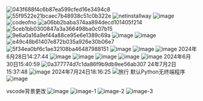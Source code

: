 ![043f688f4c6b87ea599cfed16e3494c8](https://github.com/Pfolg/CLSS_1022/assets/166471137/74f1d314-8baa-4981-8725-dae04205c577)
![55f9522e21bcaec7b48938c51c0b322e](https://github.com/Pfolg/CLSS_1022/assets/166471137/abde3514-1f0c-4fd2-9dac-e6b730d9dff0)
![netinstallway](https://github.com/Pfolg/CLSS_1022/assets/166471137/c3da76cc-6f1b-45f6-bd6e-0fa055b01d03)
![image](https://github.com/Pfolg/CLSS_1022/assets/166471137/afe09581-1368-4408-8f3e-5ad11104d82d)
![codeofno](https://github.com/Pfolg/CLSS_1022/assets/166471137/b63300a9-3408-4bb4-9a58-0054259a9e5e)
![a06bb2baba374aa894decd101405f214](https://github.com/Pfolg/CLSS_1022/assets/166471137/32a6b2c5-e01e-4bdb-8a02-85d4340066a4)
![5ceb1bb0300847a3a366498ba0c07b15](https://github.com/Pfolg/CLSS_1022/assets/166471137/e785ef15-5fb3-4e23-b0c3-d7967d121c10)
![9e6a0a16a9ef44a88ce95e6e1389c69a](https://github.com/Pfolg/CLSS_1022/assets/166471137/bf1063ed-36f8-4211-a9dd-0fc2ce249ea5)
![image](https://github.com/Pfolg/CLSS_1022/assets/166471137/53e99981-307e-438f-ac8a-2185b6157304)
![image](https://github.com/Pfolg/CLSS_1022/assets/166471137/9f0faf04-132c-4815-aaf6-72dc361d612e)
![e49c48b61407e872b035a926e30b06e7](https://github.com/Pfolg/CLSS_1022/assets/166471137/ea9f659b-05bc-4e80-a5fd-60beadae143a)
![5f34ea0bf6c1ae32108ba46487988151](https://github.com/Pfolg/CLSS_1022/assets/166471137/db323047-f93a-4c19-9421-8c9d102058d7)
![image](https://github.com/Pfolg/CLSS_1022/assets/166471137/1077f5ae-5676-4321-9b04-d0fd77be423c)
![image](https://github.com/Pfolg/CLSS_1022/assets/166471137/db9ef635-8f38-4c00-94c2-8a5853d214c4)
![image](https://github.com/Pfolg/CLSS_1022/assets/166471137/b594780a-6261-4ca4-8414-fec4078a9de1)
2024年6月28日14:27:44
![image](https://github.com/Pfolg/CLSS_1022/assets/166471137/70d85045-ee38-4b92-a4fe-ac4889b09c15)
![image](https://github.com/Pfolg/CLSS_1022/assets/166471137/ec8eded1-345d-49cd-9c6f-1bec2ff21b00)
![image](https://github.com/Pfolg/CLSS_1022/assets/166471137/a4708b6c-606f-46a7-ac2a-b0a0526e0105)
![image](https://github.com/Pfolg/CLSS_1022/assets/166471137/ba3b2dae-7b7a-4ee9-91bb-17241d9c5b24)
![image](https://github.com/Pfolg/CLSS_1022/assets/166471137/79afb9e8-bdb1-4205-8a37-790d2120b17b)
2024年6月30日15:40:59
![0a377774d7c1da86f9b9db9ee56ab307](https://github.com/Pfolg/CLSS_1022/assets/166471137/9f7d32ce-2c3b-45cd-bfe7-40b54a4da851)
24年7月2日15:37:48
![image](https://github.com/Pfolg/CLSS_1022/assets/166471137/22786ffa-1c7e-49d6-9340-06d4dcb7df7c)
2024年7月24日18:16:25
![旅行](https://github.com/user-attachments/assets/06cd01a6-f597-4411-bf32-d1a3a5f21a6b)
默认Python无终端程序
![image](https://github.com/user-attachments/assets/9cf824b1-297e-4e3f-b197-6710883816bf)

vscode背景更改
![image](https://github.com/user-attachments/assets/8fec340b-ff7c-441b-8040-6ca534e8bf7e)
![image-1](https://github.com/user-attachments/assets/c54a68b8-32a4-4a2d-964a-7c9db6d52688)
![image-2](https://github.com/user-attachments/assets/019b192b-4d83-4516-837a-b5f07c2a75ac)
![image-3](https://github.com/user-attachments/assets/d8b3b593-25e0-4279-ad65-af0fc940f453)



